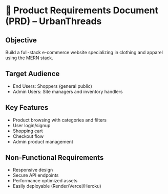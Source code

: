 # 📄 Product Requirements Document (PRD) – UrbanThreads

## Objective
Build a full-stack e-commerce website specializing in clothing and apparel using the MERN stack.

## Target Audience
- End Users: Shoppers (general public)
- Admin Users: Site managers and inventory handlers

## Key Features
- Product browsing with categories and filters
- User login/signup
- Shopping cart
- Checkout flow
- Admin product management

## Non-Functional Requirements
- Responsive design
- Secure API endpoints
- Performance optimized assets
- Easily deployable (Render/Vercel/Heroku)